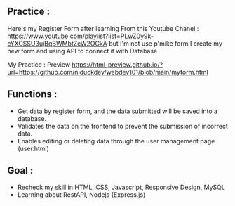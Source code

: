 
## Practice :

Here's my Register Form after learning From this Youtube Chanel : https://www.youtube.com/playlist?list=PLwZ0y9k-cYXCSSU3ujBqBWMbtZcW2OGkA
but I'm not use p'mike form I create my new form and using API to connect it with Database

My Practice :
Preview https://html-preview.github.io/?url=https://github.com/niduckdev/webdev101/blob/main/myform.html

## Functions :

- Get data by register form, and the data submitted will be saved into a database.
- Validates the data on the frontend to prevent the submission of incorrect data.
- Enables editing or deleting data through the user management page (user.html)

## Goal :

- Recheck my skill in HTML, CSS, Javascript, Responsive Design, MySQL 
- Learning about RestAPI, Nodejs (Express.js)


